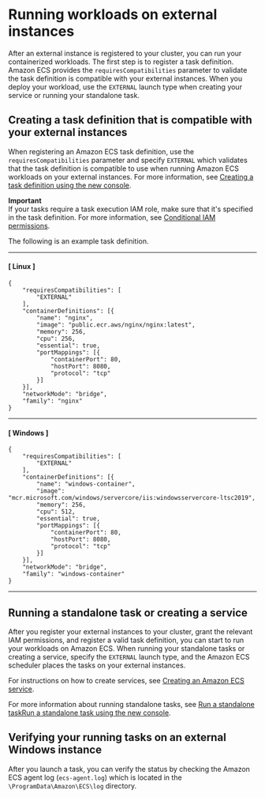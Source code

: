 # Running workloads on external instances<a name="ecs-anywhere-runtask"></a>

After an external instance is registered to your cluster, you can run your containerized workloads\. The first step is to register a task definition\. Amazon ECS provides the `requiresCompatibilities` parameter to validate the task definition is compatible with your external instances\. When you deploy your workload, use the `EXTERNAL` launch type when creating your service or running your standalone task\.

## Creating a task definition that is compatible with your external instances<a name="ecs-anywhere-taskdef"></a>

When registering an Amazon ECS task definition, use the `requiresCompatibilities` parameter and specify `EXTERNAL` which validates that the task definition is compatible to use when running Amazon ECS workloads on your external instances\. For more information, see [Creating a task definition using the new console](create-task-definition.md)\.

**Important**  
If your tasks require a task execution IAM role, make sure that it's specified in the task definition\. For more information, see [Conditional IAM permissions](ecs-anywhere-iam.md#ecs-anywhere-iam-conditional)\.

The following is an example task definition\.

------
#### [ Linux ]

```
{
	"requiresCompatibilities": [
		"EXTERNAL"
	],
	"containerDefinitions": [{
		"name": "nginx",
		"image": "public.ecr.aws/nginx/nginx:latest",
		"memory": 256,
		"cpu": 256,
		"essential": true,
		"portMappings": [{
			"containerPort": 80,
			"hostPort": 8080,
			"protocol": "tcp"
		}]
	}],
	"networkMode": "bridge",
	"family": "nginx"
}
```

------
#### [ Windows ]

```
{
	"requiresCompatibilities": [
		"EXTERNAL"
	],
	"containerDefinitions": [{
		"name": "windows-container",
		"image": "mcr.microsoft.com/windows/servercore/iis:windowsservercore-ltsc2019",
		"memory": 256,
		"cpu": 512,
		"essential": true,
		"portMappings": [{
			"containerPort": 80,
			"hostPort": 8080,
			"protocol": "tcp"
		}]
	}],
	"networkMode": "bridge",
	"family": "windows-container"
}
```

------

## Running a standalone task or creating a service<a name="ecs-anywhere-running"></a>

After you register your external instances to your cluster, grant the relevant IAM permissions, and register a valid task definition, you can start to run your workloads on Amazon ECS\. When running your standalone tasks or creating a service, specify the `EXTERNAL` launch type, and the Amazon ECS scheduler places the tasks on your external instances\.

For instructions on how to create services, see [Creating an Amazon ECS service](create-service.md)\.

For more information about running standalone tasks, see [Run a standalone taskRun a standalone task using the new console](ecs_run_task.md)\.

## Verifying your running tasks on an external Windows instance<a name="ecs-anywhere-windows-verifying"></a>

After you launch a task, you can verify the status by checking the Amazon ECS agent log \(`ecs-agent.log`\) which is located in the `\ProgramData\Amazon\ECS\log` directory\. 